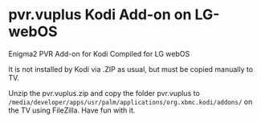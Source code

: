 # pvr.vuplus Kodi Add-on on LG-webOS

Enigma2 PVR Add-on for Kodi Compiled for LG webOS

It is not installed by Kodi via .ZIP as usual, but must be copied manually to TV.

Unzip the pvr.vuplus.zip and copy the folder pvr.vuplus to `/media/developer/apps/usr/palm/applications/org.xbmc.kodi/addons/` on the TV using FileZilla. Have fun with it.
